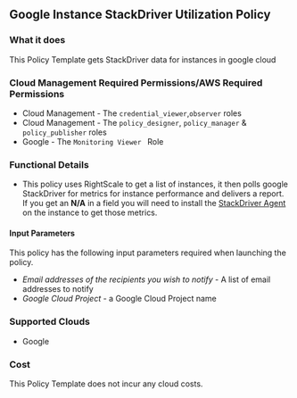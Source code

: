 ## Google Instance StackDriver Utilization Policy

### What it does

This Policy Template gets StackDriver data for instances in google cloud

### Cloud Management Required Permissions/AWS Required Permissions
- Cloud Management - The `credential_viewer`,`observer` roles
- Cloud Management - The `policy_designer`, `policy_manager` & `policy_publisher` roles
- Google - The `Monitoring Viewer ` Role

### Functional Details

- This policy uses RightScale to get a list of instances, it then polls google StackDriver for metrics for instance performance and delivers a report. If you get an **N/A** in a field you will need to install the [StackDriver Agent](https://cloud.google.com/monitoring/agent/install-agent) on the instance to get those metrics. 

#### Input Parameters

This policy has the following input parameters required when launching the policy.

- *Email addresses of the recipients you wish to notify* - A list of email addresses to notify
- *Google Cloud Project* - a Google Cloud Project name

### Supported Clouds

- Google

### Cost

This Policy Template does not incur any cloud costs.